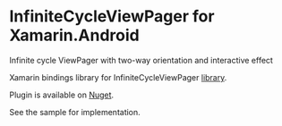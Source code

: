 # InfiniteCycleViewPager for Xamarin.Android

Infinite cycle ViewPager with two-way orientation and interactive effect

Xamarin bindings library for InfiniteCycleViewPager [library](https://github.com/DevLight-Mobile-Agency/InfiniteCycleViewPager).

Plugin is available on [Nuget](https://www.nuget.org/packages/Xam.Plugins.Android.InfiniteCycleViewPager/).

See the sample for implementation.
